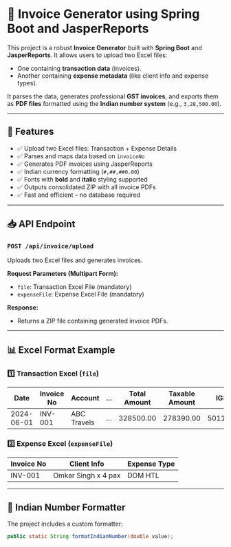 # 🧾 Invoice Generator using Spring Boot and JasperReports

This project is a robust **Invoice Generator** built with **Spring Boot** and **JasperReports**. It allows users to upload two Excel files:
- One containing **transaction data** (invoices).
- Another containing **expense metadata** (like client info and expense types).

It parses the data, generates professional **GST invoices**, and exports them as **PDF files** formatted using the **Indian number system** (e.g., `3,28,500.00`).

---

## 🚀 Features

- ✅ Upload two Excel files: Transaction + Expense Details
- ✅ Parses and maps data based on `invoiceNo`
- ✅ Generates PDF invoices using JasperReports
- ✅ Indian currency formatting (`#,##,##0.00`)
- ✅ Fonts with **bold** and **italic** styling supported
- ✅ Outputs consolidated ZIP with all invoice PDFs
- ✅ Fast and efficient – no database required

---

## 📥 API Endpoint

### `POST /api/invoice/upload`

Uploads two Excel files and generates invoices.

**Request Parameters (Multipart Form):**
- `file`: Transaction Excel File (mandatory)
- `expenseFile`: Expense Excel File (mandatory)

**Response:**
- Returns a ZIP file containing generated invoice PDFs.

---

## 📊 Excel Format Example

### 1️⃣ Transaction Excel (`file`)
| Date       | Invoice No | Account     | ... | Total Amount | Taxable Amount | IGST |
|------------|------------|-------------|-----|---------------|----------------|------|
| 2024-06-01 | INV-001    | ABC Travels | ... | 328500.00     | 278390.00      | 50110.00 |

### 2️⃣ Expense Excel (`expenseFile`)
| Invoice No | Client Info         | Expense Type |
|------------|---------------------|--------------|
| INV-001    | Omkar Singh x 4 pax | DOM HTL      |

---

## 🧮 Indian Number Formatter

The project includes a custom formatter:

```java
public static String formatIndianNumber(double value);

